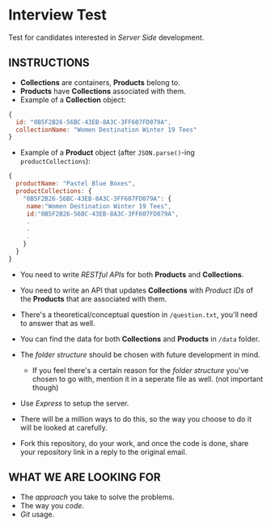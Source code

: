 # Interview Test
Test for candidates interested in _Server Side_ development.

## INSTRUCTIONS

* **Collections** are containers, **Products** belong to.
* **Products** have **Collections** associated with them.
* Example of a **Collection** object:
```javascript
{
  id: "0B5F2B26-56BC-43EB-8A3C-3FF607FD079A",
  collectionName: "Women Destination Winter 19 Tees"
}
```
* Example of a **Product** object (after `JSON.parse()`-ing `productCollections`):
```javascript
{
  productName: "Pastel Blue Boxes",
  productCollections: {
    "0B5F2B26-56BC-43EB-8A3C-3FF607FD079A": {
	 name:"Women Destination Winter 19 Tees",
	 id:"0B5F2B26-56BC-43EB-8A3C-3FF607FD079A",
	 .
	 .
	 .
    }
  }
}
```
* You need to write _RESTful APIs_ for both **Products** and **Collections**.
* You need to write an API that updates **Collections** with _Product IDs_
   of the **Products** that are associated with them.
* There's a theoretical/conceptual question in `/question.txt`,
   you'll need to answer that as well.

* You can find the data for both **Collections** and **Products** in `/data` folder.
* The _folder structure_ should be chosen with future development in mind.
    * If you feel there's a certain reason for the _folder structure_ you've
	 chosen to go with, mention it in a seperate file as well.
	 (not important though)
* Use _Express_ to setup the server.
* There will be a million ways to do this, so the way you choose to do it
   will be looked at carefully.
* Fork this repository, do your work, and once the code is done, share your
   repository link in a reply to the original email.

 ## WHAT WE ARE LOOKING FOR
* The _approach_ you take to solve the problems.
* The way you _code_.
* _Git_ usage.
